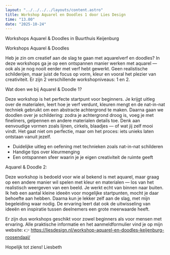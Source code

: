 ```yaml
---
layout: "../../../../layouts/content.astro"
title: Workshop Aquarel en Doodles 1 door Lies Design
time: "13.00"
date: "2025-10-24"
---
```


Workshops Aquarel & Doodles in Buurthuis Keijenburg

Workshops Aquarel & Doodles

Heb je zin om creatief aan de slag te gaan met aquarelverf en doodles? In deze workshops ga je op een ontspannen manier werken met aquarel — ook als je nog nooit eerder met verf hebt gewerkt. Geen realistische schilderijen, maar juist de focus op vorm, kleur en vooral het plezier van creativiteit.
Er zijn 2 verschillende workshopniveaus: 1 en 2.

Wat doen we bij Aquarel & Doodle 1?

Deze workshop is het perfecte startpunt voor beginners. Je krijgt uitleg over de materialen, leert hoe je verf verdunt, kleuren mengt en de nat-in-nat techniek gebruikt om een abstracte achtergrond te maken. Daarna gaan we doodlen over je schildering: zodra je achtergrond droog is, voeg je met fineliners, gelpennen en andere materialen details toe. Denk aan eenvoudige vormen zoals lijnen, cirkels, blaadjes — of wat jij zelf mooi vindt. Het gaat niet om perfectie, maar om het proces: iets unieks laten ontstaan vanuit jezelf.

- Duidelijke uitleg en oefening met technieken zoals nat-in-nat schilderen
- Handige tips over kleurmenging
- Een ontspannen sfeer waarin je je eigen creativiteit de ruimte geeft

Aquarel & Doodle 2:

Deze workshop is bedoeld voor wie al bekend is met aquarel, maar graag op een andere manier wil spelen met kleur en materialen — los van het realistisch weergeven van een beeld. Je werkt echt van binnen naar buiten.
Ik heb een aantal kleine ideeën voor mogelijke startpunten, mocht je daar behoefte aan hebben. Daarna kun je lekker zelf aan de slag, met mijn begeleiding waar nodig. De ervaring leert dat ook de uitwisseling van ideeën en inspiratie tussen deelnemers een grote meerwaarde heeft.

Er zijn dus workshops geschikt voor zowel beginners als voor mensen met ervaring.
Alle praktische informatie en het aanmeldformulier vind je op mijn website:
👉 https://liesdesign.nl/workshop-aquarel-en-doodles-keijenburg-roosendaal/

Hopelijk tot ziens!
Liesbeth

